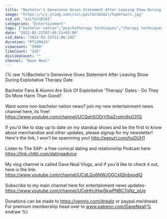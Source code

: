 ```yaml
---
title: "Bachelor's Genevieve Gives Statement After Leaving Show During Exploitative Therapy Date"
image: "https:\/\/i.ytimg.com\/vi\/pzLToCnD16I\/hqdefault.jpg"
vid_id: "pzLToCnD16I"
categories: "Entertainment"
tags: ["bachelor nation","psychotherapy techniques","therapy techniques"]
date: "2022-02-23T07:49:21+03:00"
vid_date: "2022-02-22T21:06:29Z"
duration: "PT12M41S"
viewcount: "5980"
likeCount: "245"
dislikeCount: ""
channel: "Dave Neal"
---
```

{% raw %}Bachelor's Genevieve Gives Statement After Leaving Show During Exploitative Therapy Date<br /><br />Bachelor Fans &amp; Alumni Are Sick Of Exploitative 'Therapy' Dates - Do They Do More Harm Than Good?<br /><br />Want some non-bachelor nation news? join my new entertainment news channel here, its free! <a rel="nofollow" target="blank" href="https://www.youtube.com/channel/UCQqhSODrV5iaZcphn9sG31Q">https://www.youtube.com/channel/UCQqhSODrV5iaZcphn9sG31Q</a><br /><br />If you'd like to stay up to date on my standup shows and be the first to know about merchandise and other updates, please signup for my newsletter! Here's the link, I won't be spamming you! <a rel="nofollow" target="blank" href="http://eepurl.com/hxDUH1">http://eepurl.com/hxDUH1</a><br /><br />Listen to The SAP- a free comical dating and relationship Podcast here: <a rel="nofollow" target="blank" href="https://link.chtbl.com/datingadvice">https://link.chtbl.com/datingadvice</a><br /><br />My vlog channel is called Dave Neal Vlogs, and if you'd like to check it out, here is the link: <a rel="nofollow" target="blank" href="https://www.youtube.com/channel/UCdLQu6NWJOGCxlQInbxodlQ">https://www.youtube.com/channel/UCdLQu6NWJOGCxlQInbxodlQ</a><br /><br />Subscribe to my main channel here for entertainment news updates- <a rel="nofollow" target="blank" href="https://www.youtube.com/channel/UCpHHJHwi5kwPNBC7qNz_pUg">https://www.youtube.com/channel/UCpHHJHwi5kwPNBC7qNz_pUg</a><br /><br />Donations can be made to <a rel="nofollow" target="blank" href="https://venmo.com/dnealz">https://venmo.com/dnealz</a> or paypal.me/dnealz <br />For premium membership head over to www.patreon.com/DaveNeal{% endraw %}
